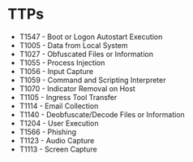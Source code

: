# TTPs

* T1547 - Boot or Logon Autostart Execution
* T1005 - Data from Local System
* T1027 - Obfuscated Files or Information
* T1055 - Process Injection
* T1056 - Input Capture
* T1059 - Command and Scripting Interpreter
* T1070 - Indicator Removal on Host
* T1105 - Ingress Tool Transfer
* T1114 - Email Collection
* T1140 - Deobfuscate/Decode Files or Information
* T1204 - User Execution
* T1566 - Phishing
* T1123 - Audio Capture
* T1113 - Screen Capture
